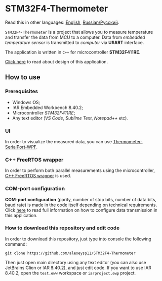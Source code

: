 # STM32F4-Thermometer 

Read this in other languages: [English](README.md), [Russian/Русский](README.ru.md). 

`STM32F4-Thermometer` is a project that allows you to measure temperature and transfer the data from MCU to a computer.
Data from *embedded temperature sensor* is transmitted to *computer* via **USART** interface.

The application is written in `C++` for microcontroller **STM32F411RE**. 

[Click here](Docs/Design.md) to read about design of this application. 

## How to use 

### Prerequisites

- Windows OS; 
- IAR Embedded Workbench 8.40.2; 
- Microcontroller *STM32F411RE*;
- Any text editor (*VS Code*, *Sublime Text*, *Notepad++* etc). 

### UI 

In order to visualize the measured data, you can use [Thermometer-SerialPort-WPF](https://github.com/alexeysp11/Thermometer-SerialPort-WPF). 

### C++ FreeRTOS wrapper 

In order to perform both parallel measurements using the microcontroller, [C++ FreeRTOS wrapper](https://github.com/lamer0k/RtosWrapper) is used. 

### COM-port configuration

**COM-port configuration** (parity, number of stop bits, number of data bits, baud rate) is made in the code itself depending on technical requirements.
Click [here](Docs/DataTransmission.md) to read full information on how to configure data transmission in this application. 

### How to download this repository and edit code 

In order to download this repository, just type into console the following command: 
```
git clone https://github.com/alexeysp11/STM32F4-Thermometer 
```

Then just open main directory using any text editor (you can also use JetBrains Clion or IAR 8.40.2), and just edit code. 
If you want to use IAR 8.40.2, open the `test.eww` workspace or `iarproject.ewp` project.

